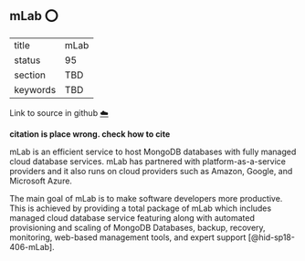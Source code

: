 ## mLab :o:


|          |      |
| -------- | ---- |
| title    | mLab |
| status   | 95   |
| section  | TBD  |
| keywords | TBD  |

Link to source in github [:cloud:](https://github.com/cloudmesh/technologies/blob/master/chapters/incomming/abstract-mlab.md)



**citation is place wrong. check how to cite**

mLab is an efficient service to host MongoDB databases with fully
managed cloud database services. mLab has partnered with
platform-as-a-service providers and it also runs on cloud providers such
as Amazon, Google, and Microsoft Azure.

The main goal of mLab is to make software developers more productive.
This is achieved by providing a total package of mLab which includes
managed cloud database service featuring along with automated
provisioning and scaling of MongoDB Databases, backup, recovery,
monitoring, web-based management tools, and expert
support [@hid-sp18-406-mLab].
